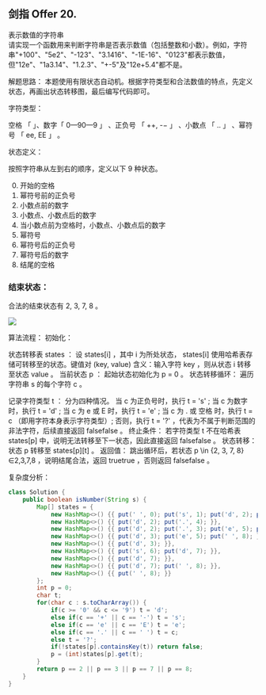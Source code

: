 ## 剑指 Offer 20. 
表示数值的字符串<br>
请实现一个函数用来判断字符串是否表示数值（包括整数和小数）。例如，字符串"+100"、"5e2"、"-123"、"3.1416"、"-1E-16"、"0123"都表示数值，但"12e"、"1a3.14"、"1.2.3"、"+-5"及"12e+5.4"都不是。

解题思路：
本题使用有限状态自动机。根据字符类型和合法数值的特点，先定义状态，再画出状态转移图，最后编写代码即可。

字符类型：

空格 「 」、数字「 0—90—9 」 、正负号 「 ++, -− 」 、小数点 「 .. 」 、幂符号 「 ee, EE 」 。

状态定义：

按照字符串从左到右的顺序，定义以下 9 种状态。

0. 开始的空格
1. 幂符号前的正负号
2. 小数点前的数字
3. 小数点、小数点后的数字
4. 当小数点前为空格时，小数点、小数点后的数字
5. 幂符号
6. 幂符号后的正负号
7. 幂符号后的数字
8. 结尾的空格

### 结束状态：

合法的结束状态有 2, 3, 7, 8 。

<img src="https://pic.leetcode-cn.com/1599283151-YmPMis-Picture1.png">

算法流程：
初始化：

状态转移表 states ： 设 states[i] ，其中 i 为所处状态， states[i] 使用哈希表存储可转移至的状态。键值对 (key, value) 含义：输入字符 key ，则从状态 i 转移至状态 value 。
当前状态 p ： 起始状态初始化为 p = 0 。
状态转移循环： 遍历字符串 s 的每个字符 c 。

记录字符类型 t ： 分为四种情况。
当 c 为正负号时，执行 t = 's' ;
当 c 为数字时，执行 t = 'd' ;
当 c 为 e 或 E 时，执行 t = 'e' ;
当 c 为 . 或 空格 时，执行 t = c （即用字符本身表示字符类型）;
否则，执行 t = '?' ，代表为不属于判断范围的非法字符，后续直接返回 falsefalse 。
终止条件： 若字符类型 t 不在哈希表 states[p] 中，说明无法转移至下一状态，因此直接返回 falsefalse 。
状态转移： 状态 p 转移至 states[p][t] 。
返回值： 跳出循环后，若状态 p \in {2, 3, 7, 8}∈2,3,7,8 ，说明结尾合法，返回 truetrue ，否则返回 falsefalse 。

复杂度分析：

```java
class Solution {
    public boolean isNumber(String s) {
        Map[] states = {
            new HashMap<>() {{ put(' ', 0); put('s', 1); put('d', 2); put('.', 4); }}, // 0.
            new HashMap<>() {{ put('d', 2); put('.', 4); }},                           // 1.
            new HashMap<>() {{ put('d', 2); put('.', 3); put('e', 5); put(' ', 8); }}, // 2.
            new HashMap<>() {{ put('d', 3); put('e', 5); put(' ', 8); }},              // 3.
            new HashMap<>() {{ put('d', 3); }},                                        // 4.
            new HashMap<>() {{ put('s', 6); put('d', 7); }},                           // 5.
            new HashMap<>() {{ put('d', 7); }},                                        // 6.
            new HashMap<>() {{ put('d', 7); put(' ', 8); }},                           // 7.
            new HashMap<>() {{ put(' ', 8); }}                                         // 8.
        };
        int p = 0;
        char t;
        for(char c : s.toCharArray()) {
            if(c >= '0' && c <= '9') t = 'd';
            else if(c == '+' || c == '-') t = 's';
            else if(c == 'e' || c == 'E') t = 'e';
            else if(c == '.' || c == ' ') t = c;
            else t = '?';
            if(!states[p].containsKey(t)) return false;
            p = (int)states[p].get(t);
        }
        return p == 2 || p == 3 || p == 7 || p == 8;
    }
}
```